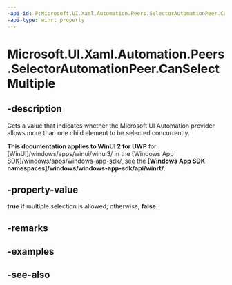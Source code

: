 ```yaml
---
-api-id: P:Microsoft.UI.Xaml.Automation.Peers.SelectorAutomationPeer.CanSelectMultiple
-api-type: winrt property
---
```


<!-- Property syntax
public bool CanSelectMultiple { get; }
-->

# Microsoft.UI.Xaml.Automation.Peers.SelectorAutomationPeer.CanSelectMultiple

## -description
Gets a value that indicates whether the Microsoft UI Automation provider allows more than one child element to be selected concurrently.

**This documentation applies to WinUI 2 for UWP** for [WinUI]/windows/apps/winui/winui3/ in the [Windows App SDK]/windows/apps/windows-app-sdk/, see the **[Windows App SDK namespaces]/windows/windows-app-sdk/api/winrt/**.

## -property-value
**true** if multiple selection is allowed; otherwise, **false**.

## -remarks

## -examples

## -see-also
